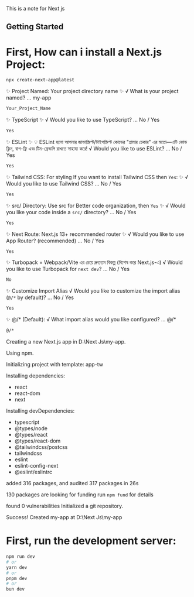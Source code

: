 This is a note for Next js 

## Getting Started

# First, How can i install a Next.js Project:

```bash
npx create-next-app@latest
```

✨ Project Named: Your project directory name ✨
√ What is your project named? ... my-app

```bash
Your_Project_Name
```

✨ TypeScript ✨
√ Would you like to use TypeScript? ... No / Yes

```bash
Yes
```


✨ ESLint ✨ 
💡 ESLint হলো আপনার জাভাস্ক্রিপ্ট/টাইপস্ক্রিপ্ট কোডের "গ্রামার চেকার" এর মতো—এটি কোড ক্লিন, বাগ-ফ্রি এবং টিম-ফ্রেন্ডলি রাখতে সাহায্য করে!
√ Would you like to use ESLint? ... No / Yes

```bash
Yes
```

✨ Tailwind CSS: For styling If you want to install Tailwind CSS then `Yes`: ✨
√ Would you like to use Tailwind CSS? ... No / Yes

```bash
Yes
```

✨ src/ Directory: Use src for Better code organization, then `Yes` ✨
√ Would you like your code inside a `src/` directory? ... No / Yes

```bash
Yes
```
 
✨ Next Route: Next.js 13+ recommended router ✨
√ Would you like to use App Router? (recommended) ... No / Yes

```bash
Yes
```

✨ Turbopack = Webpack/Vite এর চেয়ে দ্রুততম বিকল্প (বিশেষ করে Next.js-এ)
√ Would you like to use Turbopack for `next dev`? ... No / Yes

```bash
No
```

✨ Customize Import Alias 
√ Would you like to customize the import alias (`@/*` by default)? ... No / Yes

```bash
Yes
```

✨ @/* (Default):
√ What import alias would you like configured? ... @/*

```bash
@/*
```

Creating a new Next.js app in D:\Next Js\my-app.

Using npm.

Initializing project with template: app-tw


Installing dependencies:
- react
- react-dom
- next

Installing devDependencies:
- typescript
- @types/node
- @types/react
- @types/react-dom
- @tailwindcss/postcss
- tailwindcss
- eslint
- eslint-config-next
- @eslint/eslintrc

added 316 packages, and audited 317 packages in 26s

130 packages are looking for funding
  run `npm fund` for details

found 0 vulnerabilities
Initialized a git repository.

Success! Created my-app at D:\Next Js\my-app




# First, run the development server:

```bash
npm run dev
# or
yarn dev
# or
pnpm dev
# or
bun dev
```

